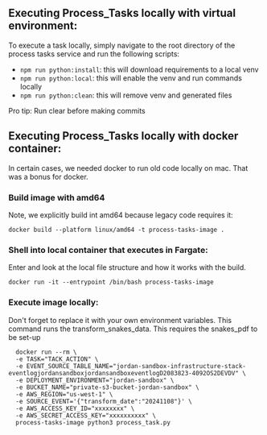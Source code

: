 ## Executing Process_Tasks locally with virtual environment:

To execute a task locally, simply navigate to the root directory of the process tasks service and run the following scripts:

- `npm run python:install`: this will download requirements to a local venv
- `npm run python:local`: this will enable the venv and run commands locally
- `npm run python:clean`: this will remove venv and generated files

Pro tip: Run clear before making commits

## Executing Process_Tasks locally with docker container:

In certain cases, we needed docker to run old code locally on mac. That was a bonus for docker.

### Build image with amd64

Note, we explicitly build int amd64 because legacy code requires it:

```
docker build --platform linux/amd64 -t process-tasks-image .
```

### Shell into local container that executes in Fargate:

Enter and look at the local file structure and how it works with the build.

```
docker run -it --entrypoint /bin/bash process-tasks-image
```

### Execute image locally:

Don't forget to replace it with your own environment variables. This command runs the transform_snakes_data. This requires the snakes_pdf to be set-up

```
  docker run --rm \
  -e TASK="TACK_ACTION" \
  -e EVENT_SOURCE_TABLE_NAME="jordan-sandbox-infrastructure-stack-eventlogjordansandboxjordansandboxeventlogD2083823-4092OS2DEVDV" \
  -e DEPLOYMENT_ENVIRONMENT="jordan-sandbox" \
  -e BUCKET_NAME="private-s3-bucket-jordan-sandbox" \
  -e AWS_REGION="us-west-1" \
  -e SOURCE_EVENT='{"transform_date":"20241108"}' \
  -e AWS_ACCESS_KEY_ID="xxxxxxxx" \
  -e AWS_SECRET_ACCESS_KEY="xxxxxxxxxx" \
  process-tasks-image python3 process_task.py
```
